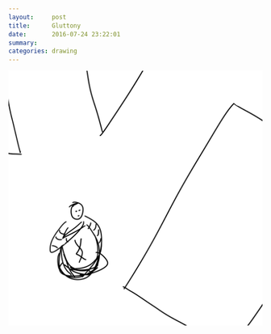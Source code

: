 ```yaml
---
layout:     post
title:      Gluttony
date:       2016-07-24 23:22:01
summary:    
categories: drawing
---
```

![Gluttony](/images/diary/Gluttony.png ".")
